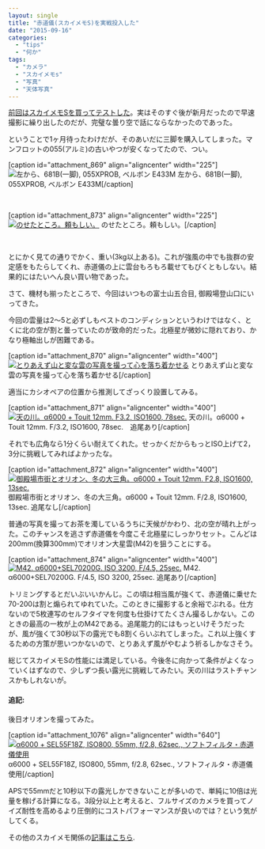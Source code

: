 ```yaml
---
layout: single
title: "赤道儀(スカイメモS)を実戦投入した"
date: "2015-09-16"
categories: 
  - "tips"
  - "何か"
tags: 
  - "カメラ"
  - "スカイメモs"
  - "写真"
  - "天体写真"
---
```


[前回はスカイメモSを買ってテストした](https://blog.naotaco.com/archives/821)。実はそのすぐ後が新月だったので早速撮影に繰り出したのだが、完璧な曇り空で話にならなかったのであった。

ということで1ヶ月待ったわけだが、そのあいだに三脚を購入してしまった。マンフロットの055(アルミ)の古いやつが安くなってたので、つい。

\[caption id="attachment\_869" align="aligncenter" width="225"\]![左から、681B(一脚), 055XPROB, ベルボン E433M](https://blog.naotaco.com/assets/images/posts/2015/09/WP_20150830_23_52_53_Pro__highres-e1442415017727-225x300.jpg) 左から、681B(一脚), 055XPROB, ベルボン E433M\[/caption\]

 

\[caption id="attachment\_873" align="aligncenter" width="225"\][![のせたところ。頼もしい。](https://blog.naotaco.com/assets/images/posts/2015/09/WP_20150916_23_30_50_Pro__highres-e1442416802108-225x300.jpg)](https://blog.naotaco.com/assets/images/posts/2015/09/WP_20150916_23_30_50_Pro__highres-e1442416802108.jpg) のせたところ。頼もしい。\[/caption\]

 

とにかく見ての通りでかく、重い(3kg以上ある)。これが強風の中でも抜群の安定感をもたらしてくれ、赤道儀の上に雲台もろもろ載せてもびくともしない。結果的にはたいへん良い買い物であった。

さて、機材も揃ったところで、今回はいつもの富士山五合目, 御殿場登山口にいってきた。

今回の雲量は2～5と必ずしもベストのコンディションというわけではなく、とくに北の空が割と曇っていたのが致命的だった。北極星が微妙に隠れており、かなり極軸出しが困難である。

\[caption id="attachment\_870" align="aligncenter" width="400"\][![とりあえず山と変な雲の写真を撮って心を落ち着かせる](https://blog.naotaco.com/assets/images/posts/2015/09/DSC09494-400x267.jpg)](https://blog.naotaco.com/assets/images/posts/2015/09/DSC09494.jpg) とりあえず山と変な雲の写真を撮って心を落ち着かせる\[/caption\]

適当にカシオペアの位置から推測してざっくり設置してみる。

\[caption id="attachment\_871" align="aligncenter" width="400"\][![天の川。α6000 + Touit 12mm. F3.2, ISO1600, 78sec.](https://blog.naotaco.com/assets/images/posts/2015/09/DSC09537-400x267.jpg)](https://blog.naotaco.com/assets/images/posts/2015/09/DSC09537.jpg) 天の川。α6000 + Touit 12mm. F/3.2, ISO1600, 78sec.　追尾あり\[/caption\]

それでも広角なら1分くらい耐えてくれた。せっかくだからもっとISO上げて2，3分に挑戦してみればよかったな。

\[caption id="attachment\_872" align="aligncenter" width="400"\][![御殿場市街とオリオン、冬の大三角。α6000 + Touit 12mm. F2.8, ISO1600, 13sec.](https://blog.naotaco.com/assets/images/posts/2015/09/DSC09649-400x267.jpg)](https://blog.naotaco.com/assets/images/posts/2015/09/DSC09649.jpg) 御殿場市街とオリオン、冬の大三角。α6000 + Touit 12mm. F/2.8, ISO1600, 13sec. 追尾なし\[/caption\]

普通の写真を撮ってお茶を濁しているうちに天候がかわり、北の空が晴れ上がった。このチャンスを逃さず赤道儀を今度こそ北極星にしっかりセット。こんどは200mm(換算300mm)でオリオン大星雲(M42)を狙うことにする。

\[caption id="attachment\_874" align="aligncenter" width="400"\][![M42. α6000+SEL70200G. ISO 3200, F/4.5, 25sec.](https://blog.naotaco.com/assets/images/posts/2015/09/DSC09698-2-400x267.jpg)](https://blog.naotaco.com/assets/images/posts/2015/09/DSC09698-2.jpg) M42. α6000+SEL70200G. F/4.5, ISO 3200, 25sec. 追尾あり\[/caption\]

トリミングするとだいぶいいかんじ。この頃は相当風が強くて、赤道儀に乗せた70-200は割と煽られてゆれていた。このときに撮影すると余裕でぶれる。仕方ないので5枚連写のセルフタイマを何度も仕掛けてたくさん撮るしかない。このときの最高の一枚が上のM42である。追尾能力的にはもっといけそうだったが、風が強くて30秒以下の露光でも8割くらいぶれてしまった。これ以上強くするための方策が思いつかないので、とりあえず風がやむよう祈るしかなさそう。

総じてスカイメモSの性能には満足している。今後冬に向かって条件がよくなっていくはずなので、少しずつ長い露光に挑戦してみたい。天の川はラストチャンスかもしれないが。

#### 追記:

後日オリオンを撮ってみた。

\[caption id="attachment\_1076" align="aligncenter" width="640"\][![α6000 + SEL55F18Z, ISO800, 55mm, f/2.8, 62sec., ソフトフィルタ・赤道儀使用](https://blog.naotaco.com/assets/images/posts/2015/12/DSC01334-682x1024.jpg)](https://blog.naotaco.com/assets/images/posts/2015/12/DSC01334.jpg) α6000 + SEL55F18Z, ISO800, 55mm, f/2.8, 62sec., ソフトフィルタ・赤道儀使用\[/caption\]

APSで55mmだと10秒以下の露光しかできないことが多いので、単純に10倍は光量を稼げる計算になる。3段分以上と考えると、フルサイズのカメラを買ってノイズ耐性を高めるより圧倒的にコストパフォーマンスが良いのでは？という気がしてくる。

その他のスカイメモ関係の[記事はこちら](https://blog.naotaco.com/archives/tag/%e3%82%b9%e3%82%ab%e3%82%a4%e3%83%a1%e3%83%a2s).
